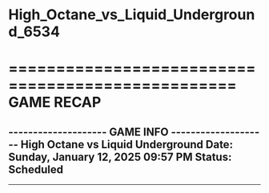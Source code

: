 # High_Octane_vs_Liquid_Underground_6534

==================================================
                    GAME RECAP
==================================================
-------------------- GAME INFO --------------------
High Octane vs Liquid Underground
Date: Sunday, January 12, 2025 09:57 PM
Status: Scheduled
--------------------------------------------------
--------------------------------------------------
